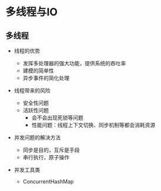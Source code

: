 # 多线程与IO

## 多线程

- 线程的优势
  - 发挥多处理器的强大功能，提供系统的吞吐率
  - 建模的简单性
  - 异步事件的简化处理

- 线程带来的风险
  - 安全性问题
  - 活跃性问题
    - 会不会出现死锁等问题
    - 性能问题：线程上下文切换、同步机制等都会消耗资源

- 并发问题的解决方法
  - 同步是目的，互斥是手段
  - 串行执行，原子操作

- 并发工具类
  - ConcurrentHashMap